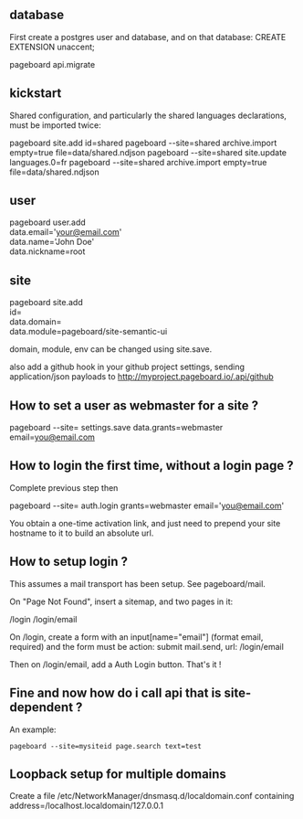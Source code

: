 database
--------

First create a postgres user and database, and on that database:
CREATE EXTENSION unaccent;

pageboard api.migrate

kickstart
---------

Shared configuration, and particularly the shared languages declarations, must be imported twice:

pageboard site.add id=shared
pageboard --site=shared archive.import empty=true file=data/shared.ndjson
pageboard --site=shared site.update languages.0=fr
pageboard --site=shared archive.import empty=true file=data/shared.ndjson

user
----

pageboard user.add \
data.email='your@email.com' \
data.name='John Doe' \
data.nickname=root

site
----

pageboard site.add \
id=<newsiteid> \
data.domain=<fqdn> \
data.module=pageboard/site-semantic-ui

domain, module, env can be changed using site.save.

also add a github hook in your github project settings, sending application/json payloads to
http://myproject.pageboard.io/.api/github

How to set a user as webmaster for a site ?
-------------------------------------------

pageboard --site=<id> settings.save data.grants=webmaster email=you@email.com

How to login the first time, without a login page ?
---------------------------------------------------

Complete previous step then

pageboard --site=<id> auth.login grants=webmaster email='you@email.com'

You obtain a one-time activation link, and just need to prepend your site
hostname to it to build an absolute url.


How to setup login ?
--------------------

This assumes a mail transport has been setup. See pageboard/mail.

On "Page Not Found", insert a sitemap, and two pages in it:

/login
/login/email

On /login, create a form with an input[name="email"] (format email, required)
and the form must be
action: submit mail.send, url: /login/email

Then on /login/email, add a Auth Login button.
That's it !

Fine and now how do i call api that is site-dependent ?
-------------------------------------------------------

An example:
```
pageboard --site=mysiteid page.search text=test
```

Loopback setup for multiple domains
-----------------------------------

Create a file /etc/NetworkManager/dnsmasq.d/localdomain.conf containing
address=/localhost.localdomain/127.0.0.1
